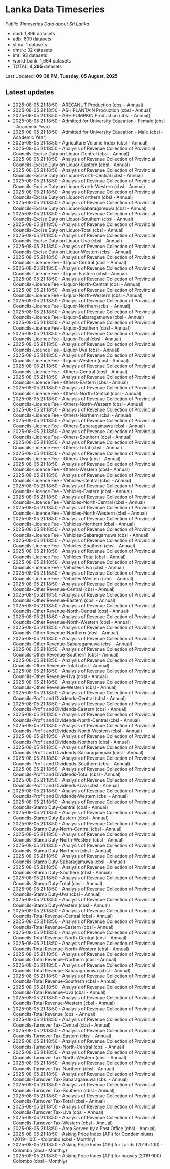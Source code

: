 # Lanka Data Timeseries
*Public Timeseries Data about Sri Lanka*

* cbsl: 1,896 datasets
* adb: 609 datasets
* sltda: 1 datasets
* dmtlk: 32 datasets
* imf: 93 datasets
* world_bank: 1,664 datasets
* TOTAL: **4,295** datasets

Last Updated: **09:38 PM, Tuesday, 05 August, 2025**

## Latest updates

* 2025-08-05 21:18:50 - ARECANUT Production (cbsl - Annual)
* 2025-08-05 21:18:50 - ASH PLANTAIN Production (cbsl - Annual)
* 2025-08-05 21:18:50 - ASH PUMPKIN Production (cbsl - Annual)
* 2025-08-05 21:18:50 - Admitted for University Education - Female (cbsl - Academic Year)
* 2025-08-05 21:18:50 - Admitted for University Education - Male (cbsl - Academic Year)
* 2025-08-05 21:18:50 - Agriculture Volume Index (cbsl - Annual)
* 2025-08-05 21:18:50 - Analysis of Revenue Collection of Provincial Councils-Excise Duty on Liquor-Central (cbsl - Annual)
* 2025-08-05 21:18:50 - Analysis of Revenue Collection of Provincial Councils-Excise Duty on Liquor-Eastern (cbsl - Annual)
* 2025-08-05 21:18:50 - Analysis of Revenue Collection of Provincial Councils-Excise Duty on Liquor-North-Central (cbsl - Annual)
* 2025-08-05 21:18:50 - Analysis of Revenue Collection of Provincial Councils-Excise Duty on Liquor-North-Western (cbsl - Annual)
* 2025-08-05 21:18:50 - Analysis of Revenue Collection of Provincial Councils-Excise Duty on Liquor-Northern (cbsl - Annual)
* 2025-08-05 21:18:50 - Analysis of Revenue Collection of Provincial Councils-Excise Duty on Liquor-Sabaragamuwa (cbsl - Annual)
* 2025-08-05 21:18:50 - Analysis of Revenue Collection of Provincial Councils-Excise Duty on Liquor-Southern (cbsl - Annual)
* 2025-08-05 21:18:50 - Analysis of Revenue Collection of Provincial Councils-Excise Duty on Liquor-Total (cbsl - Annual)
* 2025-08-05 21:18:50 - Analysis of Revenue Collection of Provincial Councils-Excise Duty on Liquor-Uva (cbsl - Annual)
* 2025-08-05 21:18:50 - Analysis of Revenue Collection of Provincial Councils-Excise Duty on Liquor-Western (cbsl - Annual)
* 2025-08-05 21:18:50 - Analysis of Revenue Collection of Provincial Councils-Licence Fee - Liquor-Central (cbsl - Annual)
* 2025-08-05 21:18:50 - Analysis of Revenue Collection of Provincial Councils-Licence Fee - Liquor-Eastern (cbsl - Annual)
* 2025-08-05 21:18:50 - Analysis of Revenue Collection of Provincial Councils-Licence Fee - Liquor-North-Central (cbsl - Annual)
* 2025-08-05 21:18:50 - Analysis of Revenue Collection of Provincial Councils-Licence Fee - Liquor-North-Western (cbsl - Annual)
* 2025-08-05 21:18:50 - Analysis of Revenue Collection of Provincial Councils-Licence Fee - Liquor-Northern (cbsl - Annual)
* 2025-08-05 21:18:50 - Analysis of Revenue Collection of Provincial Councils-Licence Fee - Liquor-Sabaragamuwa (cbsl - Annual)
* 2025-08-05 21:18:50 - Analysis of Revenue Collection of Provincial Councils-Licence Fee - Liquor-Southern (cbsl - Annual)
* 2025-08-05 21:18:50 - Analysis of Revenue Collection of Provincial Councils-Licence Fee - Liquor-Total (cbsl - Annual)
* 2025-08-05 21:18:50 - Analysis of Revenue Collection of Provincial Councils-Licence Fee - Liquor-Uva (cbsl - Annual)
* 2025-08-05 21:18:50 - Analysis of Revenue Collection of Provincial Councils-Licence Fee - Liquor-Western (cbsl - Annual)
* 2025-08-05 21:18:50 - Analysis of Revenue Collection of Provincial Councils-Licence Fee - Others-Central (cbsl - Annual)
* 2025-08-05 21:18:50 - Analysis of Revenue Collection of Provincial Councils-Licence Fee - Others-Eastern (cbsl - Annual)
* 2025-08-05 21:18:50 - Analysis of Revenue Collection of Provincial Councils-Licence Fee - Others-North-Central (cbsl - Annual)
* 2025-08-05 21:18:50 - Analysis of Revenue Collection of Provincial Councils-Licence Fee - Others-North-Western (cbsl - Annual)
* 2025-08-05 21:18:50 - Analysis of Revenue Collection of Provincial Councils-Licence Fee - Others-Northern (cbsl - Annual)
* 2025-08-05 21:18:50 - Analysis of Revenue Collection of Provincial Councils-Licence Fee - Others-Sabaragamuwa (cbsl - Annual)
* 2025-08-05 21:18:50 - Analysis of Revenue Collection of Provincial Councils-Licence Fee - Others-Southern (cbsl - Annual)
* 2025-08-05 21:18:50 - Analysis of Revenue Collection of Provincial Councils-Licence Fee - Others-Total (cbsl - Annual)
* 2025-08-05 21:18:50 - Analysis of Revenue Collection of Provincial Councils-Licence Fee - Others-Uva (cbsl - Annual)
* 2025-08-05 21:18:50 - Analysis of Revenue Collection of Provincial Councils-Licence Fee - Others-Western (cbsl - Annual)
* 2025-08-05 21:18:50 - Analysis of Revenue Collection of Provincial Councils-Licence Fee - Vehicles-Central (cbsl - Annual)
* 2025-08-05 21:18:50 - Analysis of Revenue Collection of Provincial Councils-Licence Fee - Vehicles-Eastern (cbsl - Annual)
* 2025-08-05 21:18:50 - Analysis of Revenue Collection of Provincial Councils-Licence Fee - Vehicles-North-Central (cbsl - Annual)
* 2025-08-05 21:18:50 - Analysis of Revenue Collection of Provincial Councils-Licence Fee - Vehicles-North-Western (cbsl - Annual)
* 2025-08-05 21:18:50 - Analysis of Revenue Collection of Provincial Councils-Licence Fee - Vehicles-Northern (cbsl - Annual)
* 2025-08-05 21:18:50 - Analysis of Revenue Collection of Provincial Councils-Licence Fee - Vehicles-Sabaragamuwa (cbsl - Annual)
* 2025-08-05 21:18:50 - Analysis of Revenue Collection of Provincial Councils-Licence Fee - Vehicles-Southern (cbsl - Annual)
* 2025-08-05 21:18:50 - Analysis of Revenue Collection of Provincial Councils-Licence Fee - Vehicles-Total (cbsl - Annual)
* 2025-08-05 21:18:50 - Analysis of Revenue Collection of Provincial Councils-Licence Fee - Vehicles-Uva (cbsl - Annual)
* 2025-08-05 21:18:50 - Analysis of Revenue Collection of Provincial Councils-Licence Fee - Vehicles-Western (cbsl - Annual)
* 2025-08-05 21:18:50 - Analysis of Revenue Collection of Provincial Councils-Other Revenue-Central (cbsl - Annual)
* 2025-08-05 21:18:50 - Analysis of Revenue Collection of Provincial Councils-Other Revenue-Eastern (cbsl - Annual)
* 2025-08-05 21:18:50 - Analysis of Revenue Collection of Provincial Councils-Other Revenue-North-Central (cbsl - Annual)
* 2025-08-05 21:18:50 - Analysis of Revenue Collection of Provincial Councils-Other Revenue-North-Western (cbsl - Annual)
* 2025-08-05 21:18:50 - Analysis of Revenue Collection of Provincial Councils-Other Revenue-Northern (cbsl - Annual)
* 2025-08-05 21:18:50 - Analysis of Revenue Collection of Provincial Councils-Other Revenue-Sabaragamuwa (cbsl - Annual)
* 2025-08-05 21:18:50 - Analysis of Revenue Collection of Provincial Councils-Other Revenue-Southern (cbsl - Annual)
* 2025-08-05 21:18:50 - Analysis of Revenue Collection of Provincial Councils-Other Revenue-Total (cbsl - Annual)
* 2025-08-05 21:18:50 - Analysis of Revenue Collection of Provincial Councils-Other Revenue-Uva (cbsl - Annual)
* 2025-08-05 21:18:50 - Analysis of Revenue Collection of Provincial Councils-Other Revenue-Western (cbsl - Annual)
* 2025-08-05 21:18:50 - Analysis of Revenue Collection of Provincial Councils-Profit and Dividends-Central (cbsl - Annual)
* 2025-08-05 21:18:50 - Analysis of Revenue Collection of Provincial Councils-Profit and Dividends-Eastern (cbsl - Annual)
* 2025-08-05 21:18:50 - Analysis of Revenue Collection of Provincial Councils-Profit and Dividends-North-Central (cbsl - Annual)
* 2025-08-05 21:18:50 - Analysis of Revenue Collection of Provincial Councils-Profit and Dividends-North-Western (cbsl - Annual)
* 2025-08-05 21:18:50 - Analysis of Revenue Collection of Provincial Councils-Profit and Dividends-Northern (cbsl - Annual)
* 2025-08-05 21:18:50 - Analysis of Revenue Collection of Provincial Councils-Profit and Dividends-Sabaragamuwa (cbsl - Annual)
* 2025-08-05 21:18:50 - Analysis of Revenue Collection of Provincial Councils-Profit and Dividends-Southern (cbsl - Annual)
* 2025-08-05 21:18:50 - Analysis of Revenue Collection of Provincial Councils-Profit and Dividends-Total (cbsl - Annual)
* 2025-08-05 21:18:50 - Analysis of Revenue Collection of Provincial Councils-Profit and Dividends-Uva (cbsl - Annual)
* 2025-08-05 21:18:50 - Analysis of Revenue Collection of Provincial Councils-Profit and Dividends-Western (cbsl - Annual)
* 2025-08-05 21:18:50 - Analysis of Revenue Collection of Provincial Councils-Stamp Duty-Central (cbsl - Annual)
* 2025-08-05 21:18:50 - Analysis of Revenue Collection of Provincial Councils-Stamp Duty-Eastern (cbsl - Annual)
* 2025-08-05 21:18:50 - Analysis of Revenue Collection of Provincial Councils-Stamp Duty-North-Central (cbsl - Annual)
* 2025-08-05 21:18:50 - Analysis of Revenue Collection of Provincial Councils-Stamp Duty-North-Western (cbsl - Annual)
* 2025-08-05 21:18:50 - Analysis of Revenue Collection of Provincial Councils-Stamp Duty-Northern (cbsl - Annual)
* 2025-08-05 21:18:50 - Analysis of Revenue Collection of Provincial Councils-Stamp Duty-Sabaragamuwa (cbsl - Annual)
* 2025-08-05 21:18:50 - Analysis of Revenue Collection of Provincial Councils-Stamp Duty-Southern (cbsl - Annual)
* 2025-08-05 21:18:50 - Analysis of Revenue Collection of Provincial Councils-Stamp Duty-Total (cbsl - Annual)
* 2025-08-05 21:18:50 - Analysis of Revenue Collection of Provincial Councils-Stamp Duty-Uva (cbsl - Annual)
* 2025-08-05 21:18:50 - Analysis of Revenue Collection of Provincial Councils-Stamp Duty-Western (cbsl - Annual)
* 2025-08-05 21:18:50 - Analysis of Revenue Collection of Provincial Councils-Total Revenue-Central (cbsl - Annual)
* 2025-08-05 21:18:50 - Analysis of Revenue Collection of Provincial Councils-Total Revenue-Eastern (cbsl - Annual)
* 2025-08-05 21:18:50 - Analysis of Revenue Collection of Provincial Councils-Total Revenue-North-Central (cbsl - Annual)
* 2025-08-05 21:18:50 - Analysis of Revenue Collection of Provincial Councils-Total Revenue-North-Western (cbsl - Annual)
* 2025-08-05 21:18:50 - Analysis of Revenue Collection of Provincial Councils-Total Revenue-Northern (cbsl - Annual)
* 2025-08-05 21:18:50 - Analysis of Revenue Collection of Provincial Councils-Total Revenue-Sabaragamuwa (cbsl - Annual)
* 2025-08-05 21:18:50 - Analysis of Revenue Collection of Provincial Councils-Total Revenue-Southern (cbsl - Annual)
* 2025-08-05 21:18:50 - Analysis of Revenue Collection of Provincial Councils-Total Revenue-Uva (cbsl - Annual)
* 2025-08-05 21:18:50 - Analysis of Revenue Collection of Provincial Councils-Total Revenue-Western (cbsl - Annual)
* 2025-08-05 21:18:50 - Analysis of Revenue Collection of Provincial Councils-Total Revenue (cbsl - Annual)
* 2025-08-05 21:18:50 - Analysis of Revenue Collection of Provincial Councils-Turnover Tax-Central (cbsl - Annual)
* 2025-08-05 21:18:50 - Analysis of Revenue Collection of Provincial Councils-Turnover Tax-Eastern (cbsl - Annual)
* 2025-08-05 21:18:50 - Analysis of Revenue Collection of Provincial Councils-Turnover Tax-North-Central (cbsl - Annual)
* 2025-08-05 21:18:50 - Analysis of Revenue Collection of Provincial Councils-Turnover Tax-North-Western (cbsl - Annual)
* 2025-08-05 21:18:50 - Analysis of Revenue Collection of Provincial Councils-Turnover Tax-Northern (cbsl - Annual)
* 2025-08-05 21:18:50 - Analysis of Revenue Collection of Provincial Councils-Turnover Tax-Sabaragamuwa (cbsl - Annual)
* 2025-08-05 21:18:50 - Analysis of Revenue Collection of Provincial Councils-Turnover Tax-Southern (cbsl - Annual)
* 2025-08-05 21:18:50 - Analysis of Revenue Collection of Provincial Councils-Turnover Tax-Total (cbsl - Annual)
* 2025-08-05 21:18:50 - Analysis of Revenue Collection of Provincial Councils-Turnover Tax-Uva (cbsl - Annual)
* 2025-08-05 21:18:50 - Analysis of Revenue Collection of Provincial Councils-Turnover Tax-Western (cbsl - Annual)
* 2025-08-05 21:18:50 - Area Served by a Post Office (cbsl - Annual)
* 2025-08-05 21:18:50 - Asking Price Index (API) for Condominiums (2019=100) - Colombo (cbsl - Monthly)
* 2025-08-05 21:18:50 - Asking Price Index (API) for Lands (2019=100) - Colombo (cbsl - Monthly)
* 2025-08-05 21:18:50 - Asking Price Index (API) for houses (2019-100) - Colombo (cbsl - Monthly)